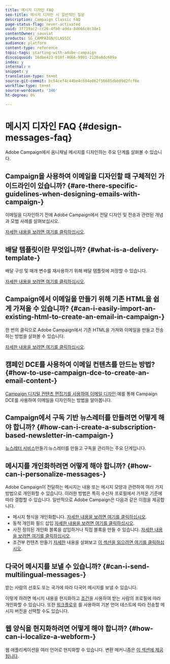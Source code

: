 ```yaml
---
title: 메시지 디자인 FAQ
seo-title: 메시지 디자인 시 일반적인 질문
description: Campaign Classic FAQ
page-status-flag: never-activated
uuid: 3f719ac2-cc26-4fb0-adda-84666c8c38e1
contentOwner: sauviat
products: SG_CAMPAIGN/CLASSIC
audience: platform
content-type: reference
topic-tags: starting-with-adobe-campaign
discoiquuid: 16dbe423-018f-4666-9901-2120a8dc609a
index: y
internal: n
snippet: y
translation-type: tm+mt
source-git-commit: bc54cef4c44be4c694e062f56685dbb09d2fcf8e
workflow-type: tm+mt
source-wordcount: '346'
ht-degree: 0%

---
```



# 메시지 디자인 FAQ {#design-messages-faq}

Adobe Campaign에서 옴니채널 메시지를 디자인하는 주요 단계를 살펴볼 수 있습니다.

## Campaign을 사용하여 이메일을 디자인할 때 구체적인 가이드라인이 있습니까? {#are-there-specific-guidelines-when-designing-emails-with-campaign-}

이메일을 디자인하기 전에 Adobe Campaign에서 전달 디자인 및 전송과 관련된 개념과 모범 사례를 살펴보십시오.

[자세한 내용을 보려면 여기를 클릭하십시오](../../delivery/using/delivery-best-practices.md).

## 배달 템플릿이란 무엇입니까? {#what-is-a-delivery-template-}

배달 구성 및 매개 변수를 재사용하기 위해 배달 템플릿에 저장할 수 있습니다.

[자세한 내용을 보려면 여기를 클릭하십시오](../../delivery/using/about-templates.md).

## Campaign에서 이메일을 만들기 위해 기존 HTML을 쉽게 가져올 수 있습니까? {#can-i-easily-import-an-existing-html-to-create-an-email-in-campaign-}

한 번의 클릭으로 Adobe Campaign에서 기존 HTML을 가져와 이메일을 만들고 전송하는 방법을 살펴볼 수 있습니다.

[자세한 내용을 보려면 여기를 클릭하십시오](../../delivery/using/defining-the-email-content.md#message-content).

## 캠페인 DCE를 사용하여 이메일 컨텐츠를 만드는 방법? {#how-to-use-campaign-dce-to-create-an-email-content-}

[Campaign 디지털 컨텐츠 편집기를 사용하여 이메일 디자인](../../web/using/use-case--creating-an-email-delivery.md):예를 통해 Campaign DCE를 사용하여 이메일을 디자인하는 방법을 알아봅니다.

## Campaign에서 구독 기반 뉴스레터를 만들려면 어떻게 해야 합니까? {#how-can-i-create-a-subscription-based-newsletter-in-campaign-}

[뉴스레터 서비스](../../delivery/using/managing-subscriptions.md)만들기:뉴스레터를 만들고 구독을 관리하는 주요 단계입니다.

## 메시지를 개인화하려면 어떻게 해야 합니까? {#how-can-i-personalize-messages-}

Adobe Campaign이 전달하는 메시지는 내용 또는 메시지 모양과 관련하여 여러 가지 방법으로 개인화할 수 있습니다. 이러한 방법은 특히 수신자 프로필에서 가져온 기준에 따라 결합할 수 있습니다. 일반적으로 Adobe Campaign은 다음과 같은 이점을 제공합니다.

* 메시지 형식을 개인화합니다. [자세한 내용을 보려면 여기를 클릭하십시오](../../delivery/using/defining-the-email-content.md#message-content).
* 동적 개인화 필드 삽입 [자세한 내용을 보려면 여기를 클릭하십시오](../../delivery/using/personalization-fields.md).
* 사전 정의된 개인화 블록을 삽입하거나 직접 블록을 만들 수 있습니다. [자세한 내용을 보려면 여기를 클릭하십시오](../../delivery/using/personalization-blocks.md).
* 조건부 컨텐츠 만들기 [자세한](../../delivery/using/conditional-content.md) 내용을 살펴보고 [이 섹션을 읽으려면 여기를 클릭하십시오](../../delivery/using/conditional-content.md).

## 다국어 메시지를 보낼 수 있습니까? {#can-i-send-multilingual-messages-}

받는 사람의 선호도 또는 국가에 따라 다국어 메시지를 보낼 수 있습니다.

이렇게 하려면 메시지 내용을 현지화하고 [조건](../../delivery/using/conditional-content.md)을 사용하여 받는 사람의 프로필에 따라 개인화할 수 있습니다. 또한 [워크플로우](../../workflow/using/split.md) 를 사용하여 기본 언어 테스트에 따라 전송할 메시지 버전을 선택할 수도 있습니다.

## 웹 양식을 현지화하려면 어떻게 해야 합니까? {#how-can-i-localize-a-webform-}

웹 애플리케이션을 여러 언어로 현지화할 수 있습니다. 변환 메커니즘은 [이 섹션에 제공됩니다](../../web/using/translating-a-web-form.md).
